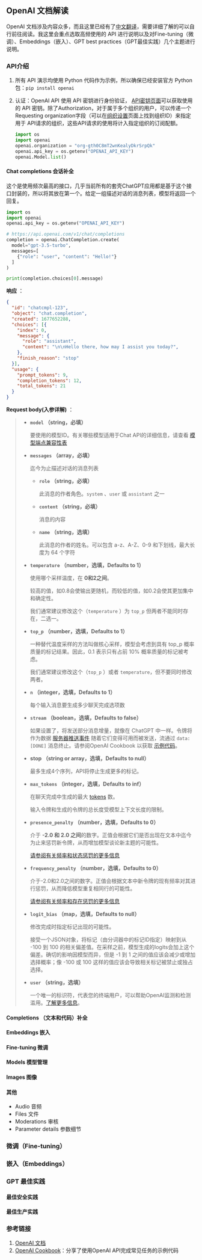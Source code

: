 ## OpenAI 文档解读
OpenAI 文档涉及内容众多，而且这里已经有了[中文翻译](https://openai.xiniushu.com/)，需要详细了解的可以自行前往阅读。我这里会重点选取高频使用的 API 进行说明以及对Fine-tuning（微调）、Embeddings（嵌入）、GPT best practices（GPT最佳实践）几个主题进行说明。

### API介绍
1. 所有 API 演示均使用 Python 代码作为示例，所以确保已经安装官方 Python 包：`pip install openai
`
2. 认证：OpenAI API 使用 API 密钥进行身份验证， [API密钥页面](https://platform.openai.com/account/api-keys)可以获取使用的 API 密钥。除了Authorization，对于属于多个组织的用户，可以传递一个Requesting organization字段（可以在[组织设置](https://platform.openai.com/account/org-settings)页面上找到组织ID）来指定用于 API请求的组织，这些API请求的使用将计入指定组织的订阅配额。

    ```python
    import os
    import openai
    openai.organization = "org-gth0C8mT2wnKealyDkrSrpQk"
    openai.api_key = os.getenv("OPENAI_API_KEY")
    openai.Model.list()
    ```

#### Chat completions 会话补全
这个是使用频次最高的接口，几乎当前所有的套壳ChatGPT应用都是基于这个接口封装的，所以将其放在第一个。给定一组描述对话的消息列表，模型将返回一个回复。
```python
import os
import openai
openai.api_key = os.getenv("OPENAI_API_KEY")

# https://api.openai.com/v1/chat/completions
completion = openai.ChatCompletion.create(
  model="gpt-3.5-turbo",
  messages=[
    {"role": "user", "content": "Hello!"}
  ]
)

print(completion.choices[0].message)
```

**响应** ：
```json
{
  "id": "chatcmpl-123",
  "object": "chat.completion",
  "created": 1677652288,
  "choices": [{
    "index": 0,
    "message": {
      "role": "assistant",
      "content": "\n\nHello there, how may I assist you today?",
    },
    "finish_reason": "stop"
  }],
  "usage": {
    "prompt_tokens": 9,
    "completion_tokens": 12,
    "total_tokens": 21
  }
}
```

**Request body(入参详解)** ：

> - **`model` （string，必填）**
>
>   要使用的模型ID。有关哪些模型适用于Chat API的详细信息，请查看 [模型端点兼容性表](https://platform.openai.com/docs/models/model-endpoint-compatibility)
>
> - **`messages` （array，必填）**
>
>   迄今为止描述对话的消息列表
>
>   - **`role` （string，必填）**
>
>     此消息的作者角色。`system` 、`user` 或 `assistant` 之一
>
>   - **`content` （string，必填）**
>
>     消息的内容
>
>   - **`name` （string，选填）**
>
>     此消息的作者的姓名。可以包含 a-z、A-Z、0-9 和下划线，最大长度为 64 个字符
>
> - **`temperature` （number，选填，Defaults to 1）**
>
>   使用哪个采样温度，在 **0和2之间**。
>
>   较高的值，如0.8会使输出更随机，而较低的值，如0.2会使其更加集中和确定性。
>
>   我们通常建议修改这个（`temperature` ）为 `top_p` 但两者不能同时存在，二选一。
>
> - **`top_p` （number，选填，Defaults to 1）**
>
>   一种替代温度采样的方法叫做核心采样，模型会考虑到具有 top_p 概率质量的标记结果。因此，0.1 表示只有占前 10% 概率质量的标记被考虑。
>
>   我们通常建议修改这个（`top_p` ）或者 `temperature`，但不要同时修改两者。
>
> - **`n` （integer，选填，Defaults to 1）**
>
>   每个输入消息要生成多少聊天完成选项数
>
> - **`stream` （boolean，选填，Defaults to false）**
>
>   如果设置了，将发送部分消息增量，就像在 ChatGPT 中一样。令牌将作为数据 [服务器推送事件](https://developer.mozilla.org/en-US/docs/Web/API/Server-sent_events/Using_server-sent_events%23event_stream_format) 随着它们变得可用而被发送，流通过 `data: [DONE]` 消息终止。请参阅OpenAI Cookbook 以获取 [示例代码](https://github.com/openai/openai-cookbook/blob/main/examples/How_to_stream_completions.ipynb)。
>
> - **stop （string or array，选填，Defaults to null）**
>
>   最多生成4个序列，API将停止生成更多的标记。
>
> - **`max_tokens` （integer，选填，Defaults to inf）**
>
>   在聊天完成中生成的最大 [tokens](https://platform.openai.com/tokenizer) 数。
>
>   输入令牌和生成的令牌的总长度受模型上下文长度的限制。
>
> - **`presence_penalty` （number，选填，Defaults to 0）**
>
>   介于 **-2.0 和 2.0 之间**的数字。正值会根据它们是否出现在文本中迄今为止来惩罚新令牌，从而增加模型谈论新主题的可能性。
>
>   [请参阅有关频率和状态惩罚的更多信息](https://platform.openai.com/docs/api-reference/parameter-details)
>
> - **`frequency_penalty` （number，选填，Defaults to 0）**
>
>   介于-2.0和2.0之间的数字。正值会根据文本中新令牌的现有频率对其进行惩罚，从而降低模型重复相同行的可能性。
>
>   [请参阅有关频率和存在惩罚的更多信息](https://platform.openai.com/docs/api-reference/parameter-details)
>
> - **`logit_bias` （map，选填，Defaults to null）**
>
>   修改完成时指定标记出现的可能性。
>
>   接受一个JSON对象，将标记（由分词器中的标记ID指定）映射到从 -100 到 100 的相关偏差值。在采样之前，模型生成的logits会加上这个偏差。确切的影响因模型而异，但是 -1 到 1 之间的值应该会减少或增加选择概率；像 -100 或 100 这样的值应该会导致相关标记被禁止或独占选择。
>
> - **`user` （string，选填）**
>
>   一个唯一的标识符，代表您的终端用户，可以帮助OpenAI监测和检测滥用。[了解更多信息](https://platform.openai.com/docs/guides/safety-best-practices/end-user-ids)。


#### Completions （文本和代码）补全

#### Embeddings 嵌入

#### Fine-tuning 微调

#### Models 模型管理

#### Images 图像

#### 其他
- Audio 音频
- Files 文件
- Moderations 审核
- Parameter details 参数细节

### 微调（Fine-tuning）

### 嵌入（Embeddings）

### GPT 最佳实践

#### 最佳安全实践

#### 最佳生产实践

### 参考链接
1. [OpenAI 文档](https://platform.openai.com/docs/introduction)
2. [OpenAI Cookbook](https://github.com/openai/openai-cookbook)：分享了使用OpenAI API完成常见任务的示例代码


